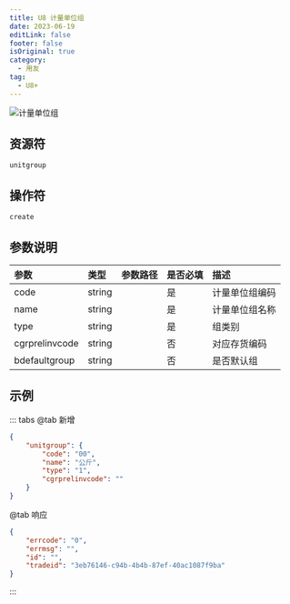 ```yaml
---
title: U8 计量单位组
date: 2023-06-19
editLink: false
footer: false
isOriginal: true
category:
  - 用友
tag:
  - U8+
---
```


![计量单位组](https://nas.ilyl.life:8092/yonyou/u8/as/unitgroup.gif)

## 资源符

`unitgroup`
  
## 操作符

`create`

## 参数说明

|参数|类型|参数路径|是否必填|描述|
|:-|:-|:-|:-|:-|
|code|string||是|计量单位组编码|
|name|string||是|计量单位组名称|
|type|string||是|组类别|
|cgrprelinvcode|string||否|对应存货编码|
|bdefaultgroup|string||否|是否默认组|

## 示例

::: tabs
@tab 新增

```json
{
    "unitgroup": {
        "code": "00",
        "name": "公斤",
        "type": "1",
        "cgrprelinvcode": ""
    }
}
```

@tab 响应

```json
{
    "errcode": "0",
    "errmsg": "",
    "id": "",
    "tradeid": "3eb76146-c94b-4b4b-87ef-40ac1087f9ba"
}
```

:::
